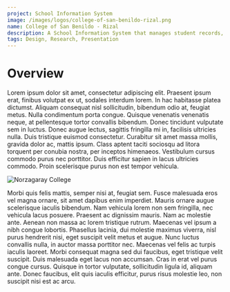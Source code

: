 ```yaml
---
project: School Information System
image: /images/logos/college-of-san-benildo-rizal.png
name: College of San Benildo - Rizal
description: A School Information System that manages student records, grades, and schedules.
tags: Design, Research, Presentation
---
```


# Overview

Lorem ipsum dolor sit amet, consectetur adipiscing elit. Praesent ipsum erat, finibus volutpat ex ut, sodales interdum lorem. In hac habitasse platea dictumst. Aliquam consequat nisl sollicitudin, bibendum odio at, feugiat metus. Nulla condimentum porta congue. Quisque venenatis venenatis neque, at pellentesque tortor convallis bibendum. Donec tincidunt vulputate sem in luctus. Donec augue lectus, sagittis fringilla mi in, facilisis ultricies nulla. Duis tristique euismod consectetur. Curabitur sit amet massa mollis, gravida dolor ac, mattis ipsum. Class aptent taciti sociosqu ad litora torquent per conubia nostra, per inceptos himenaeos. Vestibulum cursus commodo purus nec porttitor. Duis efficitur sapien in lacus ultricies commodo. Proin scelerisque purus non est tempor vehicula.

![Norzagaray College](/images/backgrounds/placeholder-image.jpeg)

Morbi quis felis mattis, semper nisi at, feugiat sem. Fusce malesuada eros vel magna ornare, sit amet dapibus enim imperdiet. Mauris ornare augue scelerisque iaculis bibendum. Nam vehicula lorem non sem fringilla, nec vehicula lacus posuere. Praesent ac dignissim mauris. Nam ac molestie ante. Aenean non massa ac lorem tristique rutrum. Maecenas vel ipsum a nibh congue lobortis. Phasellus lacinia, dui molestie maximus viverra, nisl purus hendrerit nisi, eget suscipit velit metus et augue. Nunc luctus convallis nulla, in auctor massa porttitor nec. Maecenas vel felis ac turpis iaculis laoreet. Morbi consequat magna sed dui faucibus, eget tristique velit suscipit. Duis malesuada eget lacus non accumsan. Cras in erat vel purus congue cursus. Quisque in tortor vulputate, sollicitudin ligula id, aliquam ante. Donec faucibus, elit quis iaculis efficitur, purus risus molestie leo, non suscipit nisi est ac arcu.
